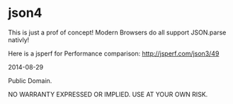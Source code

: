 json4
=====

This is just a prof of concept! Modern Browsers do all support JSON.parse nativly!

Here is a jsperf for Performance comparison:
http://jsperf.com/json3/49


2014-08-29

Public Domain.

NO WARRANTY EXPRESSED OR IMPLIED. USE AT YOUR OWN RISK.
